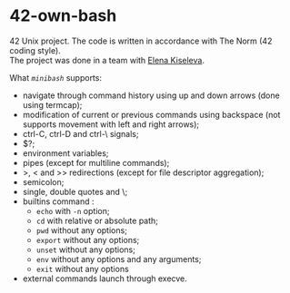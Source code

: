# 42-own-bash

42 Unix project. The code is written in accordance with The Norm (42 coding style).\
The project was done in a team with [Elena Kiseleva](https://github.com/Justlesia).

What *`minibash`* supports:
* navigate through command history using up and down arrows (done using termcap);
* modification of current or previous commands using backspace (not supports movement with left and right arrows);
* ctrl-C, ctrl-D and ctrl-\ signals;
* $?;
* environment variables;
* pipes (except for multiline commands);
* \>, < and >> redirections (except for file descriptor aggregation);
* semicolon;
* single, double quotes and \\;
* builtins command : 
  * `echo` with `-n` option;
  * `cd` with relative or absolute path;
  * `pwd` without any options;
  * `export` without any options;
  * `unset` without any options;
  * `env` without any options and any arguments;
  * `exit` without any options
* external commands launch through execve.
